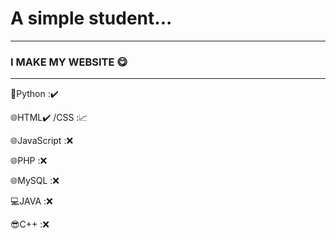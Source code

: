 # A simple student...  
---
### I MAKE MY WEBSITE 😋
---
🐍Python :✔️

🌐HTML✔️
/CSS :📈

🌐JavaScript :❌ 

🌐PHP :❌ 

🌐MySQL :❌

💻JAVA :❌ 

😎C++ :❌
